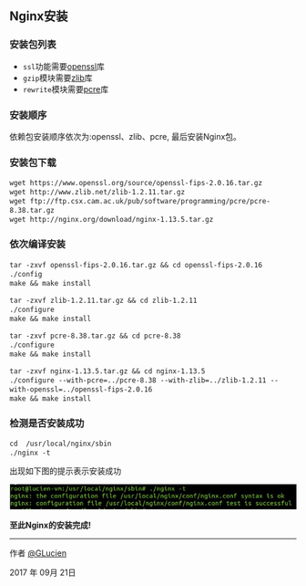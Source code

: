 ## Nginx安装

### 安装包列表

+ `ssl`功能需要[openssl](https://www.openssl.org/)库
+ `gzip`模块需要[zlib](http://www.zlib.net/)库
+ `rewrite`模块需要[pcre](http://www.pcre.org/)库

### 安装顺序

依赖包安装顺序依次为:openssl、zlib、pcre, 最后安装Nginx包。

### 安装包下载

```shell
wget https://www.openssl.org/source/openssl-fips-2.0.16.tar.gz
wget http://www.zlib.net/zlib-1.2.11.tar.gz
wget ftp://ftp.csx.cam.ac.uk/pub/software/programming/pcre/pcre-8.38.tar.gz
wget http://nginx.org/download/nginx-1.13.5.tar.gz
```

### **依次**编译安装

```shell
tar -zxvf openssl-fips-2.0.16.tar.gz && cd openssl-fips-2.0.16
./config 
make && make install
```

```shell
tar -zxvf zlib-1.2.11.tar.gz && cd zlib-1.2.11
./configure
make && make install
```

```shell
tar -zxvf pcre-8.38.tar.gz && cd pcre-8.38
./configure
make && make install
```

```shell
tar -zxvf nginx-1.13.5.tar.gz && cd nginx-1.13.5
./configure --with-pcre=../pcre-8.38 --with-zlib=../zlib-1.2.11 --with-openssl=../openssl-fips-2.0.16
make && make install
```

### 检测是否安装成功
```shell
cd  /usr/local/nginx/sbin
./nginx -t
```

出现如下图的提示表示安装成功

![Nginx_install_success](nginx/nginx_install_success.jpg)

**至此Nginx的安装完成!**

------
作者 [@GLucien](https://github.com/GLucien)

2017 年 09月 21日
